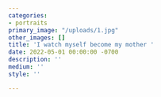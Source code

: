 ```yaml
---
categories:
- portraits
primary_image: "/uploads/1.jpg"
other_images: []
title: 'I watch myself become my mother '
date: 2022-05-01 00:00:00 -0700
description: ''
medium: ''
style: ''

---
```

